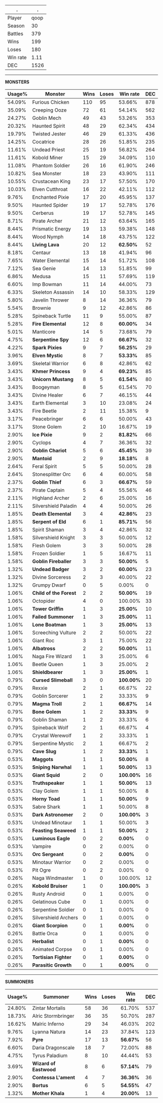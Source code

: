 .|.
|-|-
Player|qoop
Season|30
Battles|379
Wins|199
Loses|180
Win rate|1.11
DEC|1526

---
**MONSTERS**

Usage%|Monster|Wins|Loses|Win rate|DEC|
-|-|-|-|-|-|
54.09%|Furious Chicken|110|95|53.66%|878|
35.09%|Creeping Ooze|72|61|54.14%|562|
24.27%|Goblin Mech|49|43|53.26%|353|
20.32%|Haunted Spirit|48|29|62.34%|434|
19.79%|Twisted Jester|46|29|61.33%|436|
14.25%|Cocatrice|28|26|51.85%|235|
11.61%|Undead Priest|25|19|56.82%|264|
11.61%|Kobold Miner|15|29|34.09%|110|
11.08%|Phantom Soldier|26|16|61.90%|246|
10.82%|Sea Monster|18|23|43.90%|111|
10.55%|Crustacean King|23|17|57.50%|170|
10.03%|Elven Cutthroat|16|22|42.11%|112|
9.76%|Enchanted Pixie|17|20|45.95%|137|
9.50%|Haunted Spider|19|17|52.78%|176|
9.50%|Cerberus|19|17|52.78%|145|
8.71%|Pirate Archer|21|12|63.64%|165|
8.44%|Prismatic Energy|19|13|59.38%|148|
8.44%|Wood Nymph|14|18|43.75%|122|
8.44%|**Living Lava**|20|12|**62.50%**|52|
8.18%|Centaur|13|18|41.94%|96|
7.65%|Water Elemental|15|14|51.72%|108|
7.12%|Sea Genie|14|13|51.85%|99|
6.86%|Medusa|15|11|57.69%|119|
6.60%|Imp Bowman|11|14|44.00%|73|
6.33%|Skeleton Assassin|14|10|58.33%|129|
5.80%|Javelin Thrower|8|14|36.36%|79|
5.54%|Brownie|9|12|42.86%|86|
5.28%|Spineback Turtle|11|9|55.00%|87|
5.28%|**Fire Elemental**|12|8|**60.00%**|34|
5.01%|Manticore|14|5|73.68%|79|
4.75%|**Serpentine Spy**|12|6|**66.67%**|32|
4.22%|**Spark Pixies**|9|7|**56.25%**|29|
3.96%|**Elven Mystic**|8|7|**53.33%**|85|
3.69%|Skeletal Warrior|6|8|42.86%|62|
3.43%|**Khmer Princess**|9|4|**69.23%**|85|
3.43%|**Unicorn Mustang**|8|5|**61.54%**|80|
3.43%|Boogeyman|8|5|61.54%|70|
3.43%|Divine Healer|6|7|46.15%|44|
3.43%|Earth Elemental|3|10|23.08%|24|
3.43%|Fire Beetle|2|11|15.38%|9|
3.17%|Peacebringer|6|6|50.00%|43|
3.17%|Stone Golem|2|10|16.67%|19|
2.90%|**Ice Pixie**|9|2|**81.82%**|66|
2.90%|Cyclops|4|7|36.36%|32|
2.90%|**Goblin Chariot**|5|6|**45.45%**|39|
2.90%|**Mantoid**|2|9|**18.18%**|8|
2.64%|Feral Spirit|5|5|50.00%|28|
2.64%|Stonesplitter Orc|6|4|60.00%|58|
2.37%|**Goblin Thief**|6|3|**66.67%**|59|
2.37%|Pirate Captain|5|4|55.56%|46|
2.11%|Highland Archer|2|6|25.00%|16|
2.11%|Silvershield Paladin|4|4|50.00%|26|
1.85%|**Death Elemental**|3|4|**42.86%**|23|
1.85%|**Serpent of Eld**|6|1|**85.71%**|56|
1.85%|Spirit Shaman|3|4|42.86%|32|
1.58%|Silvershield Knight|3|3|50.00%|12|
1.58%|Flesh Golem|3|3|50.00%|28|
1.58%|Frozen Soldier|1|5|16.67%|11|
1.58%|**Goblin Fireballer**|3|3|**50.00%**|5|
1.32%|**Undead Badger**|3|2|**60.00%**|23|
1.32%|Divine Sorceress|2|3|40.00%|22|
1.32%|Grumpy Dwarf|0|5|0.00%|0|
1.06%|**Child of the Forest**|2|2|**50.00%**|19|
1.06%|Octopider|4|0|100.00%|33|
1.06%|**Tower Griffin**|1|3|**25.00%**|10|
1.06%|**Failed Summoner**|1|3|**25.00%**|11|
1.06%|**Lone Boatman**|1|3|**25.00%**|13|
1.06%|Screeching Vulture|2|2|50.00%|22|
1.06%|Giant Roc|3|1|75.00%|22|
1.06%|**Albatross**|2|2|**50.00%**|11|
1.06%|Naga Fire Wizard|1|3|25.00%|6|
1.06%|Beetle Queen|1|3|25.00%|2|
1.06%|**Shieldbearer**|1|3|**25.00%**|1|
0.79%|**Cursed Slimeball**|3|0|**100.00%**|20|
0.79%|Rexxie|2|1|66.67%|22|
0.79%|Goblin Sorcerer|1|2|33.33%|9|
0.79%|**Magma Troll**|2|1|**66.67%**|14|
0.79%|**Bone Golem**|1|2|**33.33%**|9|
0.79%|Goblin Shaman|1|2|33.33%|6|
0.79%|Spineback Wolf|2|1|66.67%|4|
0.79%|Crystal Werewolf|1|2|33.33%|1|
0.79%|Serpentine Mystic|2|1|66.67%|2|
0.79%|**Cave Slug**|1|2|**33.33%**|1|
0.53%|**Maggots**|1|1|**50.00%**|8|
0.53%|**Sniping Narwhal**|1|1|**50.00%**|13|
0.53%|**Giant Squid**|2|0|**100.00%**|16|
0.53%|**Truthspeaker**|1|1|**50.00%**|13|
0.53%|Clay Golem|1|1|50.00%|8|
0.53%|**Horny Toad**|1|1|**50.00%**|9|
0.53%|Sabre Shark|1|1|50.00%|8|
0.53%|**Dark Astronomer**|2|0|**100.00%**|3|
0.53%|Undead Minotaur|1|1|50.00%|3|
0.53%|**Feasting Seaweed**|1|1|**50.00%**|2|
0.53%|**Luminous Eagle**|0|2|**0.00%**|0|
0.53%|Vampire|0|2|0.00%|0|
0.53%|**Orc Sergeant**|0|2|**0.00%**|0|
0.53%|Minotaur Warrior|0|2|0.00%|0|
0.53%|Pit Ogre|0|2|0.00%|0|
0.26%|Naga Windmaster|1|0|100.00%|12|
0.26%|**Kobold Bruiser**|1|0|**100.00%**|3|
0.26%|Rusty Android|0|1|0.00%|0|
0.26%|Gelatinous Cube|0|1|0.00%|0|
0.26%|Serpentine Soldier|0|1|0.00%|0|
0.26%|Silvershield Archers|0|1|0.00%|0|
0.26%|**Giant Scorpion**|0|1|**0.00%**|0|
0.26%|Battle Orca|0|1|0.00%|0|
0.26%|**Herbalist**|0|1|**0.00%**|0|
0.26%|Animated Corpse|0|1|0.00%|0|
0.26%|**Tortisian Fighter**|0|1|**0.00%**|0|
0.26%|**Parasitic Growth**|0|1|**0.00%**|0|

---
**SUMMONERS**

Usage%|Summoner|Wins|Loses|Win rate|DEC|
-|-|-|-|-|-|
24.80%|Zintar Mortalis|58|36|61.70%|537|
18.73%|Alric Stormbringer|36|35|50.70%|287|
16.62%|Malric Inferno|29|34|46.03%|202|
9.76%|Lyanna Natura|14|23|37.84%|123|
7.92%|**Pyre**|17|13|**56.67%**|56|
6.60%|Daria Dragonscale|18|7|72.00%|88|
4.75%|Tyrus Paladium|8|10|44.44%|53|
3.69%|**Wizard of Eastwood**|8|6|**57.14%**|79|
2.90%|**Contessa L'ament**|4|7|**36.36%**|36|
2.90%|**Bortus**|6|5|**54.55%**|47|
1.32%|**Mother Khala**|1|4|**20.00%**|13|
